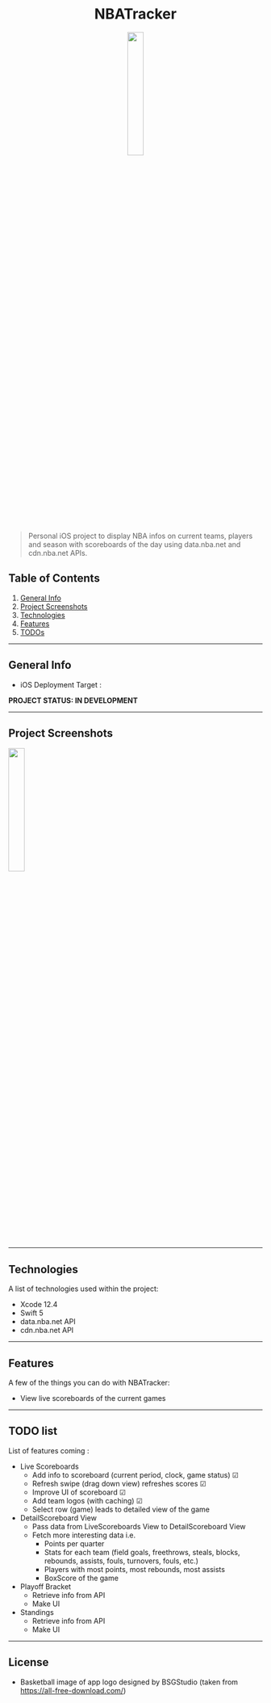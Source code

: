 <h1 align="center"> NBATracker </h1>

<p align="center">
<img src="https://user-images.githubusercontent.com/43909779/117497566-a96d0d80-af46-11eb-98c9-ea40b04f3beb.png" width="25%" height="25%">
</p>

> Personal iOS project to display NBA infos on current teams, players and season with scoreboards of the day using data.nba.net and cdn.nba.net APIs.

## Table of Contents
1. [General Info](#general-info)
2. [Project Screenshots](#project-screenshots)
3. [Technologies](#technologies)
4. [Features](#features)
5. [TODOs](#todo-list)

<hr>

## General Info

* iOS Deployment Target :

**PROJECT STATUS: IN DEVELOPMENT**

<hr>

## Project Screenshots
<img src="https://user-images.githubusercontent.com/43909779/117521955-9a09b680-af7e-11eb-8894-9b04c8def273.png" width="25%" height="25%">
<hr>

## Technologies
A list of technologies used within the project:
* Xcode 12.4
* Swift 5
* data.nba.net API
* cdn.nba.net API

<hr>

## Features

A few of the things you can do with NBATracker:

* View live scoreboards of the current games

<hr>

## TODO list

List of features coming :

- Live Scoreboards
  - Add info to scoreboard (current period, clock, game status) &#9745;
  - Refresh swipe (drag down view) refreshes scores &#9745;
  - Improve UI of scoreboard &#9745;
  - Add team logos (with caching) &#9745;
  - Select row (game) leads to detailed view of the game
- DetailScoreboard View
  - Pass data from LiveScoreboards View to DetailScoreboard View
  - Fetch more interesting data i.e.
    - Points per quarter
    - Stats for each team (field goals, freethrows, steals, blocks, rebounds, assists, fouls, turnovers, fouls, etc.)
    - Players with most points, most rebounds, most assists
    - BoxScore of the game
- Playoff Bracket
  - Retrieve info from API
  - Make UI
- Standings
  - Retrieve info from API
  - Make UI

<hr>

## License

* Basketball image of app logo designed by BSGStudio (taken from https://all-free-download.com/)
